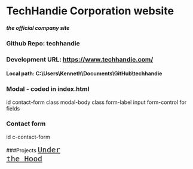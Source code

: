 # TechHandie Corporation website
#### <em>the official company site</em>
### Github Repo: techhandie
### Development URL: https://www.techhandie.com/
#### Local path: C:\Users\Kenneth\Documents\GitHub\techhandie

### Modal - coded in index.html
id contact-form class modal-body
class form-label
input form-control for fields

### Contact form
id c-contact-form

###Projects
<code style="font-size:1.25rem;color:darkorchid;">[Under the Hood](https://www.kayceejjay.com/kensShop "Ken's Shop")</code>
